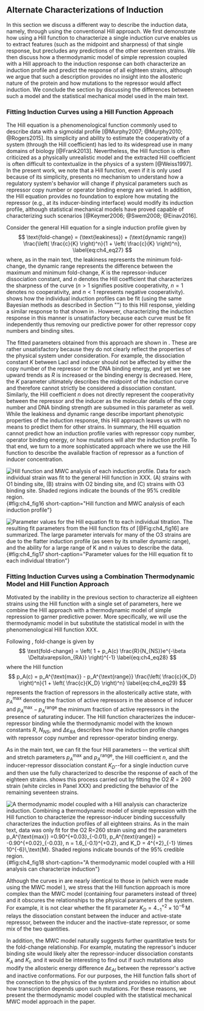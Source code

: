 ## Alternate Characterizations of Induction 

In this section we discuss a different way to describe the induction data,
namely, through using the conventional Hill approach. We first demonstrate how
using a Hill function to characterize a single induction curve enables us to
extract features (such as the midpoint and sharpness) of that single response,
but precludes any predictions of the other seventeen strains. We then discuss
how a thermodynamic model of simple repression coupled with a Hill approach to
the induction response can both characterize an induction profile and predict
the response of all eighteen strains, although we argue that such a description
provides no insight into the allosteric nature of the protein and how mutations
to the repressor would affect induction. We conclude the section by discussing
the differences between such a model and the statistical mechanical model used
in the main text.

### Fitting Induction Curves using a Hill Function Approach

The Hill equation is a phenomenological function commonly used to describe data
with a sigmoidal profile [@Murphy2007; @Murphy2010; @Rogers2015]. Its simplicity
and ability to estimate the cooperativity of a system (through the Hill
coefficient) has led to its widespread use in many domains of biology
[@Frank2013]. Nevertheless, the Hill function is often criticized as a
physically unrealistic model and the extracted Hill coefficient is often
difficult to contextualize in the physics of a system [@Weiss1997]. In the
present work, we note that a Hill function, even if it is only used because of
its simplicity, presents no mechanism to understand how a regulatory system's
behavior will change if physical parameters such as repressor copy number or
operator binding energy are varied. In addition, the Hill equation provides no
foundation to explore how mutating the repressor (e.g., at its inducer-binding
interface) would modify its induction profile, although statistical mechanical
models have proved capable of characterizing such scenarios [@Keymer2006;
@Swem2008; @Einav2016].

Consider the general Hill equation for a single induction profile given
by 
$$
\text{fold-change} = (\text{leakiness}) + (\text{dynamic range}) 
\frac{\left( \frac{c}{K} \right)^n}{1 + \left( \frac{c}{K} \right)^n},
\label{eq:ch4_eq27}
$$
where, as in the main text, the leakiness represents the minimum fold-change,
the dynamic range represents the difference between the maximum and minimum
fold-change, $K$ is the repressor-inducer dissociation constant, and $n$ denotes
the Hill coefficient that characterizes the sharpness of the curve ($n > 1$
signifies positive cooperativity, $n = 1$ denotes no cooperativity, and $n < 1$
represents negative cooperativity). shows how the individual induction profiles
can be fit (using the same Bayesian methods as described in Section "") to this
Hill response, yielding a similar response to that shown in . However,
characterizing the induction response in this manner is unsatisfactory because
each curve must be fit independently thus removing our predictive power for
other repressor copy numbers and binding sites.

The fitted parameters obtained from this approach are shown in . These are
rather unsatisfactory because they do not clearly reflect the properties of the
physical system under consideration. For example, the dissociation constant $K$
between LacI and inducer should not be affected by either the copy number of the
repressor or the DNA binding energy, and yet we see upward trends as $R$ is
increased or the binding energy is decreased. Here, the $K$ parameter ultimately
describes the midpoint of the induction curve and therefore cannot strictly be
considered a dissociation constant. Similarly, the Hill coefficient $n$ does not
directly represent the cooperativity between the repressor and the inducer as
the molecular details of the copy number and DNA binding strength are subsumed
in this parameter as well. While the leakiness and dynamic range describe
important phenotypic properties of the induction response, this Hill approach
leaves us with no means to predict them for other strains. In summary, the Hill
equation cannot predict how an induction profile varies with repressor copy
number, operator binding energy, or how mutations will alter the induction
profile. To that end, we turn to a more sophisticated approach where we use the
Hill function to describe the available fraction of repressor as a function of
inducer concentration.

![**Hill function and MWC analysis of each induction profile.** Data for each
individual strain was fit to the general Hill function in XXX. (A) strains with
O1 binding site, (B) strains with O2 binding site, and (C) strains with O3
binding site. Shaded regions indicate the bounds of the 95\% credible
region.](ch4_fig16){#fig:ch4_fig16 short-caption="Hill function and MWC analysis
of each induction profile"}

![**Parameter values for the Hill equation fit to each individual titration.**
The resulting fit parameters from the Hill function fits of [@Fig:ch4_fig16] are
summarized. The large parameter intervals for many of the O3 strains are due to
the flatter induction profile (as seen by its smaller dynamic range), and the
ability for a large range of $K$ and $n$ values to describe the
data.](ch4_fig17){#fig:ch4_fig17 short-caption="Parameter values for the Hill
equation fit to each individual titration"}

### Fitting Induction Curves using a Combination Thermodynamic Model and Hill Function Approach

Motivated by the inability in the previous section to characterize all eighteen
strains using the Hill function with a single set of parameters, here we combine
the Hill approach with a thermodynamic model of simple repression to garner
predictive power. More specifically, we will use the thermodynamic model in but
substitute the statistical model in with the phenomenological Hill function XXX.

Following , fold-change is given by
$$
\text{fold-change} = \left( 1 + p_A(c) \frac{R}{N_{NS}}e^{-\beta
\Delta\varepsilon_{RA}} \right)^{-1}
\label{eq:ch4_eq28}
$$
where the Hill function
$$
p_A(c) = p_A^{\text{max}} - p_A^{\text{range}}
\frac{\left( \frac{c}{K_D} \right)^n}{1 + \left( \frac{c}{K_D} \right)^n}
\label{eq:ch4_eq29}
$$
represents the fraction of repressors in the allosterically active state, with
$p_A^{\text{max}}$ denoting the fraction of active repressors in the absence of
inducer and $p_A^{\text{max}} - p_A^{\text{range}}$ the minimum fraction of
active repressors in the presence of saturating inducer. The Hill function
characterizes the inducer-repressor binding while the thermodynamic model with
the known constants $R$, $N_{NS}$, and $\Delta\varepsilon_{RA}$ describes how
the induction profile changes with repressor copy number and repressor-operator
binding energy.

As in the main text, we can fit the four Hill parameters -- the vertical shift
and stretch parameters $p_A^{\text{max}}$ and $p_A^{\text{range}}$, the Hill
coefficient $n$, and the inducer-repressor dissociation constant $K_D$--for a
single induction curve and then use the fully characterized to describe the
response of each of the eighteen strains. shows this process carried out by
fitting the O2 $R=260$ strain (white circles in Panel XXX) and predicting the
behavior of the remaining seventeen strains.

![**A thermodynamic model coupled with a Hill analysis can characterize
induction.** Combining a thermodynamic model of simple repression with the Hill
function to characterize the repressor-inducer binding successfully
characterizes the induction profiles of all eighteen strains. As in the main
text, data was only fit for the O2 $R=260$ strain using and the parameters
$p_A^{\text{max}} =0.90^{+0.03}_{-0.01}$, $p_A^{\text{range}} =
-0.90^{+0.02}_{-0.03}$, $n = 1.6_{-0.1}^{+0.2}$, and $K_D = 4^{+2}_{-1} \times
10^{-6}\,\text{M}$. Shaded regions indicate bounds of the 95% credible
region.](ch4_fig18){#fig:ch4_fig18 short-caption="A thermodynamic model coupled
with a Hill analysis can characterize induction"}

Although the curves in are nearly identical to those in (which were made using
the MWC model ), we stress that the Hill function approach is more complex than
the MWC model (containing four parameters instead of three) and it obscures the
relationships to the physical parameters of the system. For example, it is not
clear whether the fit parameter $K_D = 4^{+2}_{-1} \times 10^{-6}\,\text{M}$
relays the dissociation constant between the inducer and active-state repressor,
between the inducer and the inactive-state repressor, or some mix of the two
quantities.

In addition, the MWC model naturally suggests further quantitative tests for the
fold-change relationship. For example, mutating the repressor's inducer binding
site would likely alter the repressor-inducer dissociation constants $K_A$ and
$K_I$, and it would be interesting to find out if such mutations also modify the
allosteric energy difference $\Delta\varepsilon_{AI}$ between the repressor's
active and inactive conformations. For our purposes, the Hill function falls
short of the connection to the physics of the system and provides no intuition
about how transcription depends upon such mutations. For these reasons, we
present the thermodynamic model coupled with the statistical mechanical MWC
model approach in the paper.
